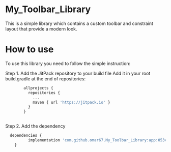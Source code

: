# My_Toolbar_Library
This is a simple library which contains a custom toolbar and constraint layout that provide a modern look.


# How to use
To use this library you need to follow the simple instruction:

  Step 1. Add the JitPack repository to your build file
      Add it in your root build.gradle at the end of repositories:
```javascript
        allprojects {
          repositories {
            ...
            maven { url 'https://jitpack.io' }
          }
        }
        
```
  Step 2. Add the dependency
  ```javascript
    dependencies {
            implementation 'com.github.omar67.My_Toolbar_Library:app:053c657ece'
      }
```


